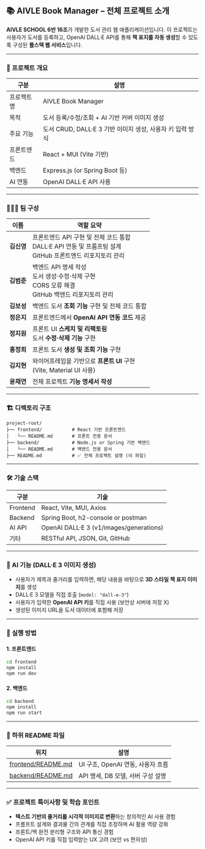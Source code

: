 
## 📚 AIVLE Book Manager – 전체 프로젝트 소개

**AIVLE SCHOOL 6반 16조**가 개발한 도서 관리 웹 애플리케이션입니다.
이 프로젝트는 사용자가 도서를 등록하고, OpenAI DALL·E API를 통해 **책 표지를 자동 생성**할 수 있도록 구성된 **풀스택 웹 서비스**입니다.

---

### 📌 프로젝트 개요

| 구분    | 설명                                       |
| ----- | ---------------------------------------- |
| 프로젝트명 | AIVLE Book Manager                       |
| 목적    | 도서 등록/수정/조회 + AI 기반 커버 이미지 생성            |
| 주요 기능 | 도서 CRUD, DALL·E 3 기반 이미지 생성, 사용자 키 입력 방식 |
| 프론트엔드 | React + MUI (Vite 기반)                    |
| 백엔드   | Express.js (or Spring Boot 등)            |
| AI 연동 | OpenAI DALL·E API 사용                     |

---

### 🧑‍🤝‍🧑 팀 구성
| 이름      | 역할 요약                                                                         |
| ------- | ----------------------------------------------------------------------------- |
| **김신영** | 프론트엔드 API 구현 및 전체 코드 통합<br/>DALL·E API 연동 및 프롬프팅 설계<br/>GitHub 프론트엔드 리포지토리 관리 |
| **김범준** | 백엔드 API 명세 작성<br/>도서 생성·수정·삭제 구현<br/>CORS 오류 해결<br/>GitHub 백엔드 리포지토리 관리       |
| **김보성** | 백엔드 도서 **조회 기능** 구현 및 전체 코드 통합                                                        |
| **정은지** | 프론트엔드에서 **OpenAI API 연동 코드** 제공                                               |
| **정지원** | 프론트 UI **스케치 및 리팩토링**<br/>도서 **수정·삭제 기능** 구현                                  |
| **홍정희** | 프론트 도서 **생성 및 조회 기능** 구현                                                      |
| **김지현** | 와이어프레임을 기반으로 **프론트 UI** 구현<br/>(Vite, Material UI 사용)                               |
| **윤채연** | 전체 프로젝트 **기능 명세서 작성**                                                         |



---

### 🏗️ 디렉토리 구조

```
project-root/
├── frontend/           # React 기반 프론트엔드
│   └── README.md       # 프론트 전용 문서
├── backend/            # Node.js or Spring 기반 백엔드
│   └── README.md       # 백엔드 전용 문서
├── README.md           # ✅ 전체 프로젝트 설명 (이 파일)
```

---

### 🛠️ 기술 스택

| 구분       | 기술                                      |
| -------- | --------------------------------------- |
| Frontend | React, Vite, MUI, Axios                 |
| Backend  | Spring Boot, h2-console or postman       |
| AI API   | OpenAI DALL·E 3 (v1/images/generations) |
| 기타       | RESTful API, JSON, Git, GitHub          |

---

### 🔐 AI 기능 (DALL·E 3 이미지 생성)

* 사용자가 제목과 줄거리를 입력하면, 해당 내용을 바탕으로 **3D 스타일 책 표지 이미지**를 생성
* DALL·E 3 모델을 직접 호출 (`model: "dall-e-3"`)
* 사용자가 입력한 **OpenAI API 키**를 직접 사용 (보안상 서버에 저장 X)
* 생성된 이미지 URL을 도서 데이터에 포함해 저장

---

### 🧪 실행 방법

#### 1. 프론트엔드

```bash
cd frontend
npm install
npm run dev
```

#### 2. 백엔드

```bash
cd backend
npm install
npm run start
```

---

### 📄 하위 README 파일

| 위치                                         | 설명                       |
| ------------------------------------------ | ------------------------ |
| [frontend/README.md](https://github.com/aivle7th-miniProject4-16/frontend) | UI 구조, OpenAI 연동, 사용자 흐름 |
| [backend/README.md](https://github.com/aivle7th-miniProject4-16/backend)   | API 명세, DB 모델, 서버 구성 설명  |

---

### ✅ 프로젝트 특이사항 및 학습 포인트

* **텍스트 기반의 줄거리를 시각적 이미지로 변환**하는 창의적인 AI 사용 경험
* 프롬프트 설계와 결과물 간의 관계를 직접 조정하며 AI 활용 역량 강화
* 프론트/백 완전 분리형 구조와 API 통신 경험
* OpenAI API 키를 직접 입력받는 UX 고려 (보안 vs 편의성)
